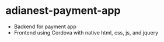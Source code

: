 # adianest-payment-app
* Backend for payment app 
* Frontend using Cordova with native html, css, js, and jquery